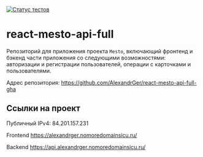 [![Статус тестов](../../actions/workflows/tests.yml/badge.svg)](../../actions/workflows/tests.yml)

# react-mesto-api-full
Репозиторий для приложения проекта `Mesto`, включающий фронтенд и бэкенд части приложения со следующими возможностями: авторизации и регистрации пользователей, операции с карточками и пользователями.

Адрес репозитория: https://github.com/AlexandrGer/react-mesto-api-full-gha

## Ссылки на проект

Публичный IPv4: 84.201.157.231

Frontend https://alexandrger.nomoredomainsicu.ru/

Backend https://api.alexandrger.nomoredomainsicu.ru/
